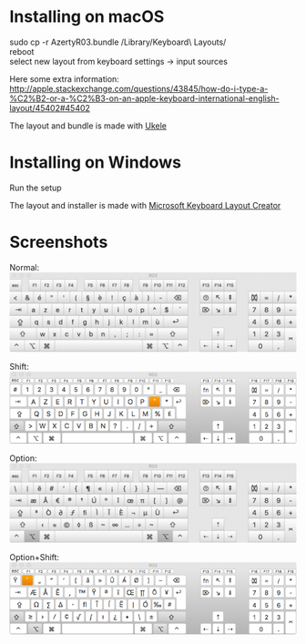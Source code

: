 Installing on macOS
===================
sudo cp -r AzertyR03.bundle /Library/Keyboard\ Layouts/  
reboot  
select new layout from keyboard settings -> input sources  

Here some extra information:  
http://apple.stackexchange.com/questions/43845/how-do-i-type-a-%C2%B2-or-a-%C2%B3-on-an-apple-keyboard-international-english-layout/45402#45402

The layout and bundle is made with [Ukele](http://scripts.sil.org/cms/scripts/page.php?site_id=nrsi&id=ukelele)

Installing on Windows
=====================
Run the setup

The layout and installer is made with [Microsoft Keyboard Layout Creator](https://msdn.microsoft.com/en-us/globalization/keyboardlayouts.aspx)

Screenshots
===========

Normal:  
![Normal](/screenshots/azerty_normal.png)

Shift:  
![Normal](/screenshots/azerty_shift.png)

Option:  
![Normal](/screenshots/azerty_option.png)

Option+Shift:  
![Normal](/screenshots/azerty_option_shift.png)
